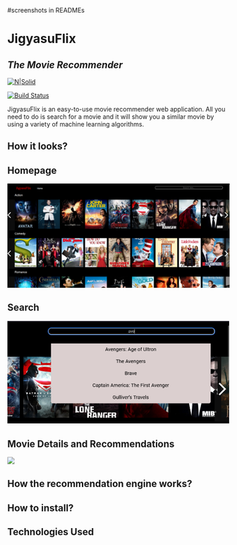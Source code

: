 #screenshots in READMEs
# JigyasuFlix
## _The Movie Recommender_

[![N|Solid](https://cldup.com/dTxpPi9lDf.thumb.png)](https://nodesource.com/products/nsolid)

[![Build Status](https://travis-ci.org/joemccann/dillinger.svg?branch=master)](https://travis-ci.org/joemccann/dillinger)

JigyasuFlix is an easy-to-use movie recommender web application. All you need to do is search for a movie and it will show you a similar movie by using a variety of machine learning algorithms.

## How it looks?

## Homepage
![](screenshots/1.png)
## Search
![](screenshots/2.png)
## Movie Details and Recommendations
![](screenshots/3.png)


## How the recommendation engine works?

## How to install?

## Technologies Used

